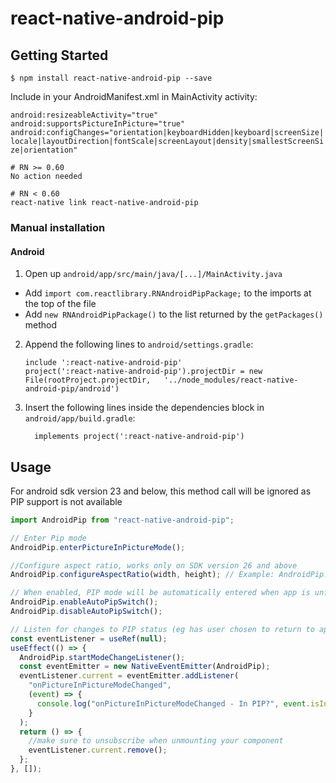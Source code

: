 # react-native-android-pip

## Getting Started

`$ npm install react-native-android-pip --save`

Include in your AndroidManifest.xml in MainActivity activity:

`android:resizeableActivity="true"
android:supportsPictureInPicture="true"
android:configChanges="orientation|keyboardHidden|keyboard|screenSize|locale|layoutDirection|fontScale|screenLayout|density|smallestScreenSize|orientation"`

```
# RN >= 0.60
No action needed

# RN < 0.60
react-native link react-native-android-pip
```

### Manual installation

#### Android

1. Open up `android/app/src/main/java/[...]/MainActivity.java`

- Add `import com.reactlibrary.RNAndroidPipPackage;` to the imports at the top of the file
- Add `new RNAndroidPipPackage()` to the list returned by the `getPackages()` method

2. Append the following lines to `android/settings.gradle`:
   ```
   include ':react-native-android-pip'
   project(':react-native-android-pip').projectDir = new File(rootProject.projectDir, 	'../node_modules/react-native-android-pip/android')
   ```
3. Insert the following lines inside the dependencies block in `android/app/build.gradle`:
   ```
     implements project(':react-native-android-pip')
   ```

## Usage

For android sdk version 23 and below, this method call will be ignored as PIP support is not available

```javascript
import AndroidPip from "react-native-android-pip";

// Enter Pip mode
AndroidPip.enterPictureInPictureMode();

//Configure aspect ratio, works only on SDK version 26 and above
AndroidPip.configureAspectRatio(width, height); // Example: AndroidPip.configureAspectRatio(2, 4)

// When enabled, PIP mode will be automatically entered when app is unfocused( User presses home, menu button etc)
AndroidPip.enableAutoPipSwitch();
AndroidPip.disableAutoPipSwitch();

// Listen for changes to PIP status (eg has user chosen to return to app)
const eventListener = useRef(null);
useEffect(() => {
  AndroidPip.startModeChangeListener();
  const eventEmitter = new NativeEventEmitter(AndroidPip);
  eventListener.current = eventEmitter.addListener(
    "onPictureInPictureModeChanged",
    (event) => {
      console.log("onPictureInPictureModeChanged - In PIP?", event.isInPiPMode);
    }
  );
  return () => {
    //make sure to unsubscribe when unmounting your component
    eventListener.current.remove();
  };
}, []);
```
